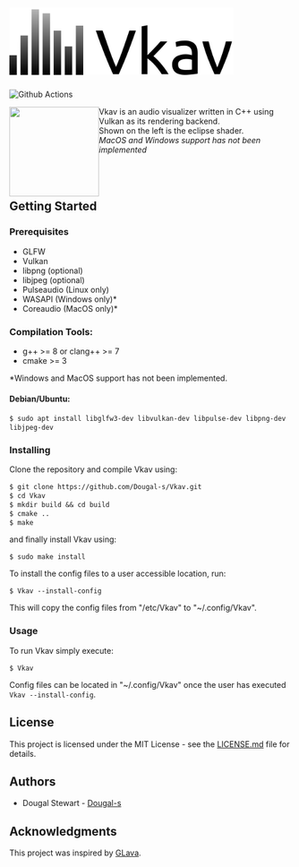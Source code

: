 # <img src="logo.svg" width="400">

![Github Actions](https://github.com/Dougal-s/Vkav/workflows/build/badge.svg)

<img align="left" src="https://thumbs.gfycat.com/UnconsciousAlarmingGreatwhiteshark-size_restricted.gif" width="160" height="160" />

Vkav is an audio visualizer written in C++ using Vulkan as its rendering backend.<br/>
Shown on the left is the eclipse shader.<br/>
*MacOS and Windows support has not been implemented*
<br/>
<br/>
<br/>
<br/>

## Getting Started

### Prerequisites
* GLFW
* Vulkan
* libpng (optional)
* libjpeg (optional)
* Pulseaudio (Linux only)
* WASAPI (Windows only)\*
* Coreaudio (MacOS only)\*

### Compilation Tools:
* g++ >= 8 or clang++ >= 7
* cmake >= 3

\*Windows and MacOS support has not been implemented.

#### Debian/Ubuntu:
```
$ sudo apt install libglfw3-dev libvulkan-dev libpulse-dev libpng-dev libjpeg-dev
```

### Installing

Clone the repository and compile Vkav using:
```
$ git clone https://github.com/Dougal-s/Vkav.git
$ cd Vkav
$ mkdir build && cd build
$ cmake ..
$ make
```
and finally install Vkav using:
```
$ sudo make install
```
To install the config files to a user accessible location, run:
```
$ Vkav --install-config
```
This will copy the config files from "/etc/Vkav" to "~/.config/Vkav".

### Usage
To run Vkav simply execute:
```
$ Vkav
```

Config files can be located in "~/.config/Vkav" once the user has executed `Vkav --install-config`.

## License

This project is licensed under the MIT License - see the [LICENSE.md](LICENSE.md) file for details.

## Authors
* Dougal Stewart - [Dougal-s](https://github.com/Dougal-s)

## Acknowledgments
This project was inspired by [GLava](https://github.com/wacossusca34/glava).
